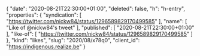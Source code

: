 {
  "date": "2020-08-21T22:30:00+01:00",
  "deleted": false,
  "h": "h-entry",
  "properties": {
    "syndication": [
      "https://twitter.com/nickw84/status/1296589829170499585"
    ],
    "name": [
      "Like of @nickw84's tweet"
    ],
    "published": [
      "2020-08-21T22:30:00+01:00"
    ],
    "like-of": [
      "https://twitter.com/nickw84/status/1296589829170499585"
    ]
  },
  "kind": "likes",
  "slug": "2020/08/x78q0",
  "client_id": "https://indigenous.realize.be"
}
